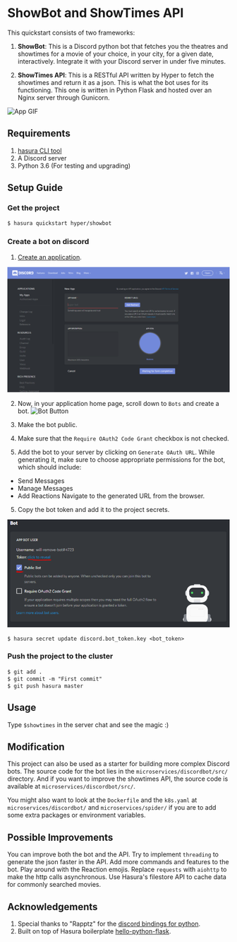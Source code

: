 # ShowBot and ShowTimes API

This quickstart consists of two frameworks:
1. **ShowBot**: This is a Discord python bot that fetches you the theatres and showtimes for a movie of your choice, in your city, for a given date, interactively. Integrate it with your Discord server in under five minutes.

2. **ShowTimes API**: This is a RESTful API written by Hyper to fetch the showtimes and return it as a json. This is what the bot uses for its functioning. This one is written in Python Flask and hosted over an Nginx server through Gunicorn.

![App GIF](readme_assets/ShowBot.gif)

## Requirements

1. [hasura CLI tool](https://docs.hasura.io/0.15/manual/install-hasura-cli.html)
2. A Discord server
3. Python 3.6 (For testing and upgrading)


## Setup Guide

### Get the project

```sh
$ hasura quickstart hyper/showbot
```

### Create a bot on discord

1. [Create an application](https://discordapp.com/developers/applications/me/create).

![Bot Creation Page](readme_assets/App_screen.PNG)

2. Now, in your application home page, scroll down to `Bots` and create a bot.
![Bot Button](readme_asets/bot_button.PNG)

3. Make the bot public.

4. Make sure that the `Require OAuth2 Code Grant` checkbox is not checked.

5. Add the bot to your server by clicking on `Generate OAuth URL`. While generating it, make sure to choose appropriate permissions for the bot, which should include:
 * Send Messages
 * Manage Messages
 * Add Reactions
 Navigate to the generated URL from the browser.

5. Copy the bot token and add it to the project secrets.

![Bot Token](readme_assets/bot_token.PNG)

```
$ hasura secret update discord.bot_token.key <bot_token>
```

### Push the project to the cluster

```
$ git add .
$ git commit -m "First commit"
$ git push hasura master
```

## Usage

Type `$showtimes` in the server chat and see the magic :)

## Modification

This project can also be used as a starter for building more complex Discord bots. The source code for the bot lies in the `microservices/discordbot/src/` directory. And if you want to improve the showtimes API, the source code is available at `microservices/discordbot/src/`.

You might also want to look at the `Dockerfile` and the `k8s.yaml` at `microservices/discordbot/` and `microservices/spider/` if you are to add some extra packages or environment variables.

## Possible Improvements

You can improve both the bot and the API. 
Try to implement `threading` to generate the json faster in the API. 
Add more commands and features to the bot. 
Play around with the Reaction emojis. 
Replace `requests` with `aiohttp` to make the http calls asynchronous. 
Use Hasura's filestore API to cache data for commonly searched movies.

## Acknowledgements

1. Special thanks to "Rapptz" for the [discord bindings for python](https://github.com/Rapptz/discord.py/tree/rewrite).
2. Built on top of Hasura boilerplate [hello-python-flask](https://hasura.io/hub/project/hasura/hello-python-flask).
